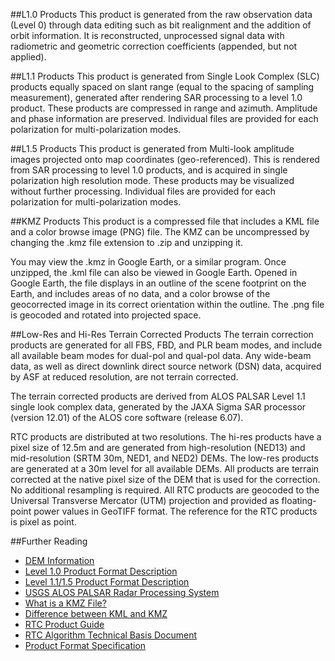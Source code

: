 ##L1.0 Products
This product is generated from the raw observation data (Level 0) through data editing such as bit realignment and the addition of orbit information. It is reconstructed, unprocessed signal data with radiometric and geometric correction coefficients (appended, but not applied).

##L1.1 Products
This product is generated from Single Look Complex (SLC) products equally spaced on slant range (equal to the spacing of sampling measurement), generated after rendering SAR processing to a level 1.0 product. These products are compressed in range and azimuth. Amplitude and phase information are preserved. Individual files are provided for each polarization for multi-polarization modes.

##L1.5 Products
This product is generated from Multi-look amplitude images projected onto map coordinates (geo-referenced). This is rendered from SAR processing to level 1.0 products, and is acquired in single polarization high resolution mode. These products may be visualized without further processing. Individual files are provided for each polarization for multi-polarization modes.

##KMZ Products
This product is a compressed file that includes a KML file and a color browse image (PNG) file. The KMZ can be uncompressed by changing the .kmz file extension to .zip and unzipping it.

You may view the .kmz in Google Earth, or a similar program. Once unzipped, the .kml file can also be viewed in Google Earth. Opened in Google Earth, the file displays in an outline of the scene footprint on the Earth, and includes areas of no data, and a color browse of the geocorrected image in its correct orientation within the outline. The .png file is geocoded and rotated into projected space.

##Low-Res and Hi-Res Terrain Corrected Products
The terrain correction products are generated for all FBS, FBD, and PLR beam modes, and include all available beam modes for dual-pol and qual-pol data. Any wide-beam data, as well as direct downlink direct source network (DSN) data, acquired by ASF at reduced resolution, are not terrain corrected.

The terrain corrected products are derived from ALOS PALSAR Level 1.1 single look complex data, generated by the JAXA Sigma SAR processor (version 12.01) of the ALOS core software (release 6.07).

RTC products are distributed at two resolutions. The hi-res products have a pixel size of 12.5m and are generated from high-resolution (NED13) and mid-resolution (SRTM 30m, NED1, and NED2) DEMs. The low-res products are generated at a 30m level for all available DEMs. All products are terrain corrected at the native pixel size of the DEM that is used for the correction. No additional resampling is required. All RTC products are geocoded to the Universal Transverse Mercator (UTM) projection and provided as floating-point power values in GeoTIFF format. The reference for the RTC products is pixel as point.

##Further Reading
- [DEM Information](https://asf.alaska.edu/data-sets/derived-data-sets/alos-palsar-rtc/alos-palsar-radiometric-terrain-correction/#dem_information)
- [Level 1.0 Product Format Description](http://www.ga.gov.au/__data/assets/pdf_file/0019/11719/GA10287.pdf)
- [Level 1.1/1.5 Product Format Description](https://www.eorc.jaxa.jp/ALOS/en/doc/fdata/PALSAR_x_Format_EL.pdf)
- [USGS ALOS PALSAR Radar Processing System](https://www.usgs.gov/centers/eros/science/usgs-eros-archive-radar-alos-palsar-radar-processing-system?qt-science_center_objects=0#qt-science_center_objects)
- [What is a KMZ File?](https://developers.google.com/kml/documentation/kmzarchives)
- [Difference between KML and KMZ](https://whyisdifference.com/technology/software-technology/difference-between-kml-and-kmz.html)
- [RTC Product Guide](https://asf.alaska.edu/wp-content/uploads/2019/03/rtc_product_guide_v1.2.pdf)
- [RTC Algorithm Technical Basis Document](https://asf.alaska.edu/wp-content/uploads/2019/03/rtc_atbd_v1.2_final.pdf)
- [Product Format Specification](https://asf.alaska.edu/wp-content/uploads/2019/03/rtc_product_specification_v1.1.pdf)





